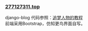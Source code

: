 ### [277127311.top](http://277127311.top)
django-blog
代码参照：[追梦人物的教程](http://www.zmrenwu.com/post/2/)  
前端采用Bootstrap，仿知更鸟界面自写。